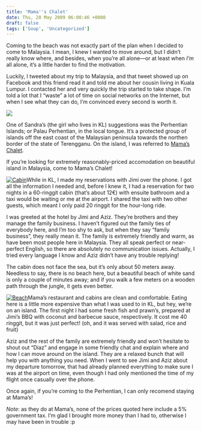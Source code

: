 ```yaml
---
title: 'Mama''s Chalet'
date: Thu, 28 May 2009 06:00:46 +0000
draft: false
tags: ['Soup', 'Uncategorized']
---
```


Coming to the beach was not exactly part of the plan when I decided to come to Malaysia. I mean, I knew I wanted to move around, but I didn’t really know where, and besides, when you’re all alone—or at least when _I’m_ all alone, it’s a little harder to find the motivation.

Luckily, I tweeted about my trip to Malaysia, and that tweet showed up on Facebook and this friend read it and told me about her cousin living in Kuala Lumpur. I contacted her and very quickly the trip started to take shape. I’m told a lot that I “waste” a lot of time on social networks on the Internet, but when I see what they can do, I’m convinced every second is worth it.

[![](http://farm4.static.flickr.com/3374/3570538776_4c915bdc1e.jpg?v=0)](http://www.flickr.com/photos/madd0/3570538776/)

One of Sandra’s (the girl who lives in KL) suggestions was the Perhentian Islands; or Palau Perhentian, in the local tongue. It’s a protected group of islands off the east coast of the Malaysian peninsula towards the northen border of the state of Terengganu. On the island, I was referred to [Mama’s Chalet](http://www.mamaschalet.com.my/).

If you’re looking for extremely reasonably-priced accomodation on beautiful island in Malaysia, come to Mama’s Chalet!

[![Cabin](http://farm4.static.flickr.com/3390/3570523110_3bf5c488ac_m.jpg)](http://www.flickr.com/photos/madd0/3570523110/)While in KL, I made my reservations with Jimi over the phone. I got all the information I needed and, before I knew it, I had a reservation for two nights in a 60-ringgit cabin (that’s about 12€) with ensuite bathroom and a taxi would be waiting or me at the airport. I shared the taxi with two other guests, which meant I only paid 20 ringgit for the hour-long ride.

I was greeted at the hotel by Jimi and Aziz. They’re brothers and they manage the family business. I haven’t figured out the family ties of everybody here, and I’m too shy to ask, but when they say “family business”, they really mean it. The family is extremely friendly and warm, as have been most people here in Malaysia. They all speak perfect or near-perfect English, so there are absolutely no communication issues. Actually, I tried every language I know and Aziz didn’t have any trouble replying!

The cabin does not face the sea, but it’s only about 50 meters away. Needless to say, there is no beach here, but a beautiful beach of white sand is only a couple of minutes away; and if you walk a few meters on a wooden path through the jungle, it gets even better.

[![Beach](http://farm4.static.flickr.com/3380/3570543038_72b0dd6a13_m.jpg)](http://www.flickr.com/photos/madd0/3570543038/)Mama’s restaurant and cabins are clean and comfortable. Eating here is a little more expensive than what I was used to in KL, but hey, we’re on an island. The first night I had some fresh fish and prawn’s, prepared at Jimi’s BBQ with coconut and barbecue sauce, respectively. It cost me 40 ringgit, but it was just perfect! (oh, and it was served with salad, rice and fruit)

Aziz and the rest of the family are extremely friendly and won’t hesitate to shout out “Diaz” and engage in some friendly chat and explain where and how I can move around on the island. They are a relaxed bunch that will help you with anything you need. When I went to see Jimi and Aziz about my departure tomorrow, that had already planned everything to make sure I was at the airport on time, even though I had only mentioned the time of my flight once casually over the phone.

Once again, if you’re coming to the Perhentian, I can only recomend staying at Mama’s!

_Note_: as they do at Mama’s, none of the prices quoted here include a 5% government tax. I’m glad I brought more money than I had to, otherwise I may have been in trouble :p